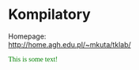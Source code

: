 # Kompilatory

Homepage:  
http://home.agh.edu.pl/~mkuta/tklab/

<p><font face="georgia" color="green">This is some text!</font></p>
